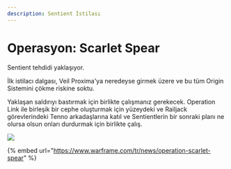```yaml
---
description: Sentient İstilası
---
```


# Operasyon: Scarlet Spear

Sentient tehdidi yaklaşıyor.

İlk istilacı dalgası, Veil Proxima'ya neredeyse girmek üzere ve bu tüm Origin Sistemini çökme riskine soktu.

Yaklaşan saldırıyı bastırmak için birlikte çalışmanız gerekecek. Operation Link ile birleşik bir cephe oluşturmak için yüzeydeki ve Railjack görevlerindeki Tenno arkadaşlarına katıl ve Sentientlerin bir sonraki planı ne olursa olsun onları durdurmak için birlikte çalış.

![](https://i.ibb.co/y6hmzq1/image.png)

{% embed url="https://www.warframe.com/tr/news/operation-scarlet-spear" %}

